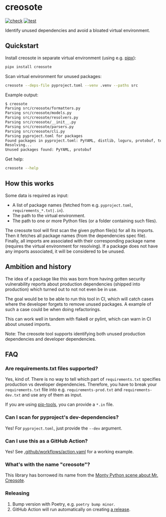 # creosote

[![check](https://github.com/fredrikaverpil/creosote/actions/workflows/check.yaml/badge.svg)](https://github.com/fredrikaverpil/creosote/actions/workflows/check.yaml) [![test](https://github.com/fredrikaverpil/creosote/actions/workflows/test.yaml/badge.svg)](https://github.com/fredrikaverpil/creosote/actions/workflows/test.yaml)

Identify unused dependencies and avoid a bloated virtual environment.

## Quickstart

Install creosote in separate virtual environment (using e.g. [pipx](https://github.com/pypa/pipx)):

```bash
pipx install creosote
```

Scan virtual environment for unused packages:

```bash
creosote --deps-file pyproject.toml --venv .venv --paths src
```

Example output:

```bash
$ creosote
Parsing src/creosote/formatters.py
Parsing src/creosote/models.py
Parsing src/creosote/resolvers.py
Parsing src/creosote/__init__.py
Parsing src/creosote/parsers.py
Parsing src/creosote/cli.py
Parsing pyproject.toml for packages
Found packages in pyproject.toml: PyYAML, distlib, loguru, protobuf, toml
Resolving...
Unused packages found: PyYAML, protobuf
```

Get help:

```bash
creosote --help
```

## How this works

Some data is required as input:

- A list of package names (fetched from e.g. `pyproject.toml`, `requirements_*.txt|.in`).
- The path to the virtual environment.
- The path to one or more Python files (or a folder containing such files).

The creosote tool will first scan the given python file(s) for all its imports. Then it fetches all package names (from the dependencies spec file). Finally, all imports are associated with their corresponding package name (requires the virtual environment for resolving). If a package does not have any imports associated, it will be considered to be unused.

## Ambition and history

The idea of a package like this was born from having gotten security vulnerability
reports about production dependencies (shipped into production) which turned out to not not
even be in use.

The goal would be to be able to run this tool in CI, which will catch cases where the developer
forgets to remove unused packages. A example of such a case could be when doing refactorings.

This can work well in tandem with flake8 or pylint, which can warn in CI about unused imports.

Note: The creosote tool supports identifying both unused production dependencies and developer dependencies.

## FAQ

### Are requirements.txt files supported?

Yes, kind of. There is no way to tell which part of `requirements.txt` specifies production vs developer dependencies. Therefore, you have to break your `requirements.txt` file into e.g. `requirements-prod.txt` and `requirements-dev.txt` and use any of them as input.

If you are using [pip-tools](https://github.com/jazzband/pip-tools), you can provide a `*.in` file.

### Can I scan for pyproject's dev-dependencies?

Yes! For `pyproject.toml`, just provide the `--dev` argument.

### Can I use this as a GitHub Action?

Yes! See [.github/workflows/action.yaml](.github/workflows/action.yaml) for a working example.

### What's with the name "creosote"?

This library has borrowed its name from the [Monty Python scene about Mr. Creosote](https://www.youtube.com/watch?v=aczPDGC3f8U).


### Releasing

1. Bump version with Poetry, e.g. `poetry bump minor`.
2. GitHub Action will run automatically on creating [a release](https://github.com/fredrikaverpil/creosote/releases).

